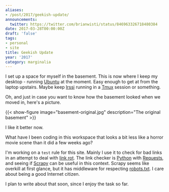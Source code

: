 ```yaml
---
aliases:
- /post/2017/geekish-update/
announcements:
  twitter: https://twitter.com/brianwisti/status/846963326718480384
date: 2017-03-28T00:00:00Z
draft: 'false'
tags:
- personal
- site
title: Geekish Update
year: '2017'
category: marginalia
---
```

I set up a space for myself in the basement. This is now where I keep my desktop - running [Ubuntu][] at the
moment. Easy enough to get at from the laptop upstairs. Maybe keep [Irssi][] running in a [Tmux][] session or
something.

[Tmux]: https://tmux.github.io/
[Irssi]: https://irssi.org/
[Ubuntu]: https://www.ubuntu.com/
<!-- TEASER_END -->

Oh, and just in case you want to know how the basement looked when we moved in, here's a picture.

{{< show-figure image="basement-original.jpg" description="The original basement" >}}

I like it better now.

What have I been coding in this workspace that looks a bit less like a horror movie scene than it did a few
weeks ago?

I'm working on a `test` rule for this site. Mainly I use it to check for bad links in an attempt to deal with
[link rot][]. The link checker is [Python][] with [Requests][], and seeing if [Scrapy][] can be useful in this context. Scrapy
seems like overkill at first glance, but it has middleware for respecting [robots.txt][]. I care about being a
good Internet citizen.

I plan to write about that soon, since I enjoy the task so far.

[link rot]: https://en.wikipedia.org/wiki/Link_rot
[Python]: https://www.python.org/
[Requests]: http://docs.python-requests.org/en/master/
[Scrapy]: https://scrapy.org/
[robots.txt]: http://www.robotstxt.org/
